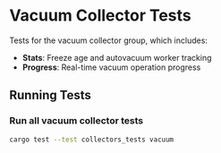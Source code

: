 # Vacuum Collector Tests

Tests for the vacuum collector group, which includes:
- **Stats**: Freeze age and autovacuum worker tracking
- **Progress**: Real-time vacuum operation progress

## Running Tests

### Run all vacuum collector tests
```bash
cargo test --test collectors_tests vacuum
